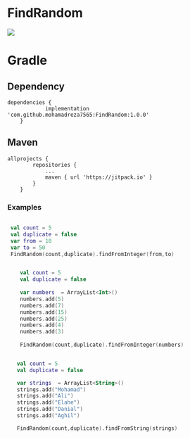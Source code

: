 # FindRandom

[![](https://jitpack.io/v/mohamadreza7565/FindRandom.svg)](https://jitpack.io/#mohamadreza7565/FindRandom)


# Gradle

## Dependency
```Gradle
dependencies {
	        implementation 'com.github.mohamadreza7565:FindRandom:1.0.0'
	}
```


## Maven
```Gradle
allprojects {
		repositories {
			...
			maven { url 'https://jitpack.io' }
		}
	}
```

### Examples

```kotlin

 val count = 5
 val duplicate = false
 var from = 10
 var to = 50
 FindRandom(count,duplicate).findFromInteger(from,to)

```


```kotlin

    val count = 5
    val duplicate = false
     
    var numbers  = ArrayList<Int>()
    numbers.add(5)
    numbers.add(7)
    numbers.add(15)
    numbers.add(25)
    numbers.add(4)
    numbers.add(3)
     
    FindRandom(count,duplicate).findFromInteger(numbers)

```

```kotlin

   val count = 5
   val duplicate = false

   var strings  = ArrayList<String>()
   strings.add("Mohamad")
   strings.add("Ali")
   strings.add("Elahe")
   strings.add("Danial")
   strings.add("Aghil")

   FindRandom(count,duplicate).findFromString(strings)

```
